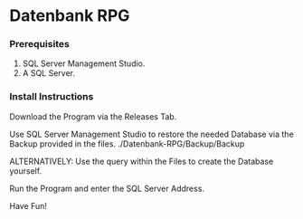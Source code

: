 # Datenbank RPG
### Prerequisites
1. SQL Server Management Studio.
2. A SQL Server.

### Install Instructions
Download the Program via the Releases Tab.

Use SQL Server Management Studio to restore the needed Database via the Backup provided in the files. ./Datenbank-RPG/Backup/Backup

ALTERNATIVELY: Use the query within the Files to create the Database yourself.

Run the Program and enter the SQL Server Address. 

Have Fun!
